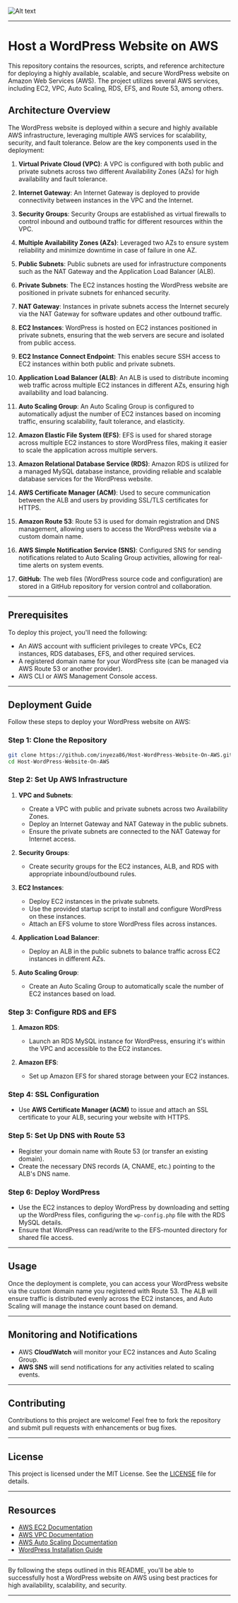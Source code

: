 ![Alt text](/2._Host_a_WordPress_Website_on_AWS.png)

---

# Host a WordPress Website on AWS

This repository contains the resources, scripts, and reference architecture for deploying a highly available, scalable, and secure WordPress website on Amazon Web Services (AWS). The project utilizes several AWS services, including EC2, VPC, Auto Scaling, RDS, EFS, and Route 53, among others.

## Architecture Overview

The WordPress website is deployed within a secure and highly available AWS infrastructure, leveraging multiple AWS services for scalability, security, and fault tolerance. Below are the key components used in the deployment:

1. **Virtual Private Cloud (VPC)**: A VPC is configured with both public and private subnets across two different Availability Zones (AZs) for high availability and fault tolerance.
   
2. **Internet Gateway**: An Internet Gateway is deployed to provide connectivity between instances in the VPC and the Internet.

3. **Security Groups**: Security Groups are established as virtual firewalls to control inbound and outbound traffic for different resources within the VPC.

4. **Multiple Availability Zones (AZs)**: Leveraged two AZs to ensure system reliability and minimize downtime in case of failure in one AZ.

5. **Public Subnets**: Public subnets are used for infrastructure components such as the NAT Gateway and the Application Load Balancer (ALB).

6. **Private Subnets**: The EC2 instances hosting the WordPress website are positioned in private subnets for enhanced security.

7. **NAT Gateway**: Instances in private subnets access the Internet securely via the NAT Gateway for software updates and other outbound traffic.

8. **EC2 Instances**: WordPress is hosted on EC2 instances positioned in private subnets, ensuring that the web servers are secure and isolated from public access.

9. **EC2 Instance Connect Endpoint**: This enables secure SSH access to EC2 instances within both public and private subnets.

10. **Application Load Balancer (ALB)**: An ALB is used to distribute incoming web traffic across multiple EC2 instances in different AZs, ensuring high availability and load balancing.

11. **Auto Scaling Group**: An Auto Scaling Group is configured to automatically adjust the number of EC2 instances based on incoming traffic, ensuring scalability, fault tolerance, and elasticity.

12. **Amazon Elastic File System (EFS)**: EFS is used for shared storage across multiple EC2 instances to store WordPress files, making it easier to scale the application across multiple servers.

13. **Amazon Relational Database Service (RDS)**: Amazon RDS is utilized for a managed MySQL database instance, providing reliable and scalable database services for the WordPress website.

14. **AWS Certificate Manager (ACM)**: Used to secure communication between the ALB and users by providing SSL/TLS certificates for HTTPS.

15. **Amazon Route 53**: Route 53 is used for domain registration and DNS management, allowing users to access the WordPress website via a custom domain name.

16. **AWS Simple Notification Service (SNS)**: Configured SNS for sending notifications related to Auto Scaling Group activities, allowing for real-time alerts on system events.

17. **GitHub**: The web files (WordPress source code and configuration) are stored in a GitHub repository for version control and collaboration.

---

## Prerequisites

To deploy this project, you'll need the following:
- An AWS account with sufficient privileges to create VPCs, EC2 instances, RDS databases, EFS, and other required services.
- A registered domain name for your WordPress site (can be managed via AWS Route 53 or another provider).
- AWS CLI or AWS Management Console access.

---

## Deployment Guide

Follow these steps to deploy your WordPress website on AWS:

### Step 1: Clone the Repository
```bash
git clone https://github.com/inyeza86/Host-WordPress-Website-On-AWS.git
cd Host-WordPress-Website-On-AWS
```

### Step 2: Set Up AWS Infrastructure
1. **VPC and Subnets**:
   - Create a VPC with public and private subnets across two Availability Zones.
   - Deploy an Internet Gateway and NAT Gateway in the public subnets.
   - Ensure the private subnets are connected to the NAT Gateway for Internet access.
   
2. **Security Groups**:
   - Create security groups for the EC2 instances, ALB, and RDS with appropriate inbound/outbound rules.

3. **EC2 Instances**:
   - Deploy EC2 instances in the private subnets.
   - Use the provided startup script to install and configure WordPress on these instances.
   - Attach an EFS volume to store WordPress files across instances.

4. **Application Load Balancer**:
   - Deploy an ALB in the public subnets to balance traffic across EC2 instances in different AZs.

5. **Auto Scaling Group**:
   - Create an Auto Scaling Group to automatically scale the number of EC2 instances based on load.

### Step 3: Configure RDS and EFS
1. **Amazon RDS**:
   - Launch an RDS MySQL instance for WordPress, ensuring it's within the VPC and accessible to the EC2 instances.
   
2. **Amazon EFS**:
   - Set up Amazon EFS for shared storage between your EC2 instances.

### Step 4: SSL Configuration
- Use **AWS Certificate Manager (ACM)** to issue and attach an SSL certificate to your ALB, securing your website with HTTPS.

### Step 5: Set Up DNS with Route 53
- Register your domain name with Route 53 (or transfer an existing domain).
- Create the necessary DNS records (A, CNAME, etc.) pointing to the ALB's DNS name.

### Step 6: Deploy WordPress
- Use the EC2 instances to deploy WordPress by downloading and setting up the WordPress files, configuring the `wp-config.php` file with the RDS MySQL details.
- Ensure that WordPress can read/write to the EFS-mounted directory for shared file access.

---

## Usage

Once the deployment is complete, you can access your WordPress website via the custom domain name you registered with Route 53. The ALB will ensure traffic is distributed evenly across the EC2 instances, and Auto Scaling will manage the instance count based on demand.

---

## Monitoring and Notifications

- AWS **CloudWatch** will monitor your EC2 instances and Auto Scaling Group.
- **AWS SNS** will send notifications for any activities related to scaling events.

---

## Contributing

Contributions to this project are welcome! Feel free to fork the repository and submit pull requests with enhancements or bug fixes.

---

## License

This project is licensed under the MIT License. See the [LICENSE](LICENSE) file for details.

---

## Resources

- [AWS EC2 Documentation](https://docs.aws.amazon.com/ec2/)
- [AWS VPC Documentation](https://docs.aws.amazon.com/vpc/)
- [AWS Auto Scaling Documentation](https://docs.aws.amazon.com/autoscaling/)
- [WordPress Installation Guide](https://wordpress.org/support/article/how-to-install-wordpress/)
  
---

By following the steps outlined in this README, you'll be able to successfully host a WordPress website on AWS using best practices for high availability, scalability, and security.

--- 
